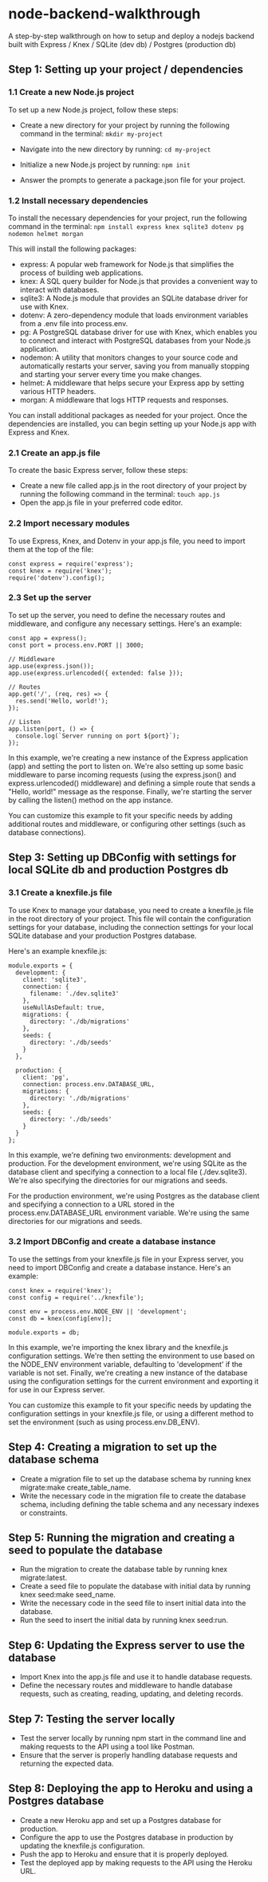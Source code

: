# node-backend-walkthrough

A step-by-step walkthrough on how to setup and deploy a nodejs backend built with Express / Knex / SQLite (dev db) / Postgres (production db)


## Step 1: Setting up your project / dependencies

### 1.1 Create a new Node.js project
To set up a new Node.js project, follow these steps:

- Create a new directory for your project by running the following command in the terminal:
`mkdir my-project`

- Navigate into the new directory by running:
`cd my-project`
- Initialize a new Node.js project by running:
`npm init`
- Answer the prompts to generate a package.json file for your project.
### 1.2 Install necessary dependencies
To install the necessary dependencies for your project, run the following command in the terminal:
`npm install express knex sqlite3 dotenv pg nodemon helmet morgan`

This will install the following packages:

- express: A popular web framework for Node.js that simplifies the process of building web applications.
- knex: A SQL query builder for Node.js that provides a convenient way to interact with databases.
- sqlite3: A Node.js module that provides an SQLite database driver for use with Knex.
- dotenv: A zero-dependency module that loads environment variables from a .env file into process.env.
- pg: A PostgreSQL database driver for use with Knex, which enables you to connect and interact with PostgreSQL databases from your Node.js application.
- nodemon: A utility that monitors changes to your source code and automatically restarts your server, saving you from manually stopping and starting your server every time you make changes.
- helmet: A middleware that helps secure your Express app by setting various HTTP headers.
- morgan: A middleware that logs HTTP requests and responses.

You can install additional packages as needed for your project. Once the dependencies are installed, you can begin setting up your Node.js app with Express and Knex.

### 2.1 Create an app.js file
To create the basic Express server, follow these steps:

- Create a new file called app.js in the root directory of your project by running the following command in the terminal:
`touch app.js`
- Open the app.js file in your preferred code editor.

### 2.2 Import necessary modules
To use Express, Knex, and Dotenv in your app.js file, you need to import them at the top of the file:

```
const express = require('express');
const knex = require('knex');
require('dotenv').config();
```

### 2.3 Set up the server
To set up the server, you need to define the necessary routes and middleware, and configure any necessary settings. Here's an example:

```
const app = express();
const port = process.env.PORT || 3000;

// Middleware
app.use(express.json());
app.use(express.urlencoded({ extended: false }));

// Routes
app.get('/', (req, res) => {
  res.send('Hello, world!');
});

// Listen
app.listen(port, () => {
  console.log(`Server running on port ${port}`);
});
```

In this example, we're creating a new instance of the Express application (app) and setting the port to listen on. We're also setting up some basic middleware to parse incoming requests (using the express.json() and express.urlencoded() middleware) and defining a simple route that sends a "Hello, world!" message as the response. Finally, we're starting the server by calling the listen() method on the app instance.

You can customize this example to fit your specific needs by adding additional routes and middleware, or configuring other settings (such as database connections).

## Step 3: Setting up DBConfig with settings for local SQLite db and production Postgres db

### 3.1 Create a knexfile.js file
To use Knex to manage your database, you need to create a knexfile.js file in the root directory of your project. This file will contain the configuration settings for your database, including the connection settings for your local SQLite database and your production Postgres database.

Here's an example knexfile.js:
```
module.exports = {
  development: {
    client: 'sqlite3',
    connection: {
      filename: './dev.sqlite3'
    },
    useNullAsDefault: true,
    migrations: {
      directory: './db/migrations'
    },
    seeds: {
      directory: './db/seeds'
    }
  },

  production: {
    client: 'pg',
    connection: process.env.DATABASE_URL,
    migrations: {
      directory: './db/migrations'
    },
    seeds: {
      directory: './db/seeds'
    }
  }
};
```

In this example, we're defining two environments: development and production. For the development environment, we're using SQLite as the database client and specifying a connection to a local file (./dev.sqlite3). We're also specifying the directories for our migrations and seeds.

For the production environment, we're using Postgres as the database client and specifying a connection to a URL stored in the process.env.DATABASE_URL environment variable. We're using the same directories for our migrations and seeds.

### 3.2 Import DBConfig and create a database instance
To use the settings from your knexfile.js file in your Express server, you need to import DBConfig and create a database instance. Here's an example:

```
const knex = require('knex');
const config = require('../knexfile');

const env = process.env.NODE_ENV || 'development';
const db = knex(config[env]);

module.exports = db;
```

In this example, we're importing the knex library and the knexfile.js configuration settings. We're then setting the environment to use based on the NODE_ENV environment variable, defaulting to 'development' if the variable is not set. Finally, we're creating a new instance of the database using the configuration settings for the current environment and exporting it for use in our Express server.

You can customize this example to fit your specific needs by updating the configuration settings in your knexfile.js file, or using a different method to set the environment (such as using process.env.DB_ENV).

## Step 4: Creating a migration to set up the database schema

- Create a migration file to set up the database schema by running knex migrate:make create_table_name.
- Write the necessary code in the migration file to create the database schema, including defining the table schema and any necessary indexes or constraints.

## Step 5: Running the migration and creating a seed to populate the database

- Run the migration to create the database table by running knex migrate:latest.
- Create a seed file to populate the database with initial data by running knex seed:make seed_name.
- Write the necessary code in the seed file to insert initial data into the database.
- Run the seed to insert the initial data by running knex seed:run.

## Step 6: Updating the Express server to use the database

- Import Knex into the app.js file and use it to handle database requests.
- Define the necessary routes and middleware to handle database requests, such as creating, reading, updating, and deleting records.

## Step 7: Testing the server locally

- Test the server locally by running npm start in the command line and making requests to the API using a tool like Postman.
- Ensure that the server is properly handling database requests and returning the expected data.

## Step 8: Deploying the app to Heroku and using a Postgres database

- Create a new Heroku app and set up a Postgres database for production.
- Configure the app to use the Postgres database in production by updating the knexfile.js configuration.
- Push the app to Heroku and ensure that it is properly deployed.
- Test the deployed app by making requests to the API using the Heroku URL.
